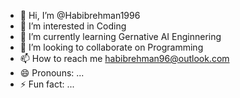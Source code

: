 - 👋 Hi, I’m @Habibrehman1996
- 👀 I’m interested in Coding
- 🌱 I’m currently learning Gernative AI Enginnering
- 💞️ I’m looking to collaborate on Programming
- 📫 How to reach me habibrehman96@outlook.com
- 😄 Pronouns: ...
- ⚡ Fun fact: ...

<!---
Habibrehman1996/Habibrehman1996 is a ✨ special ✨ repository because its `README.md` (this file) appears on your GitHub profile.
You can click the Preview link to take a look at your changes.
--->
